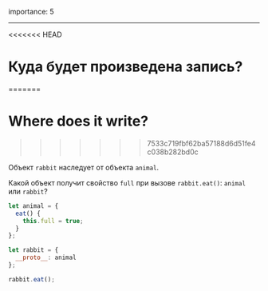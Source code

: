 importance: 5

---

<<<<<<< HEAD
# Куда будет произведена запись?
=======
# Where does it write?
>>>>>>> 7533c719fbf62ba57188d6d51fe4c038b282bd0c

Объект `rabbit` наследует от объекта `animal`.

Какой объект получит свойство `full` при вызове `rabbit.eat()`: `animal` или `rabbit`? 

```js
let animal = {
  eat() {
    this.full = true;
  }
};

let rabbit = {
  __proto__: animal
};

rabbit.eat();
```
